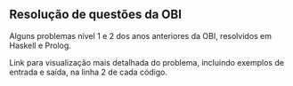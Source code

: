 ## Resolução de questões da OBI

Alguns problemas nível 1 e 2 dos anos anteriores da OBI, resolvidos em Haskell e Prolog.

Link para visualização mais detalhada do problema, incluindo exemplos de entrada e saída, na linha 2 de cada código.
